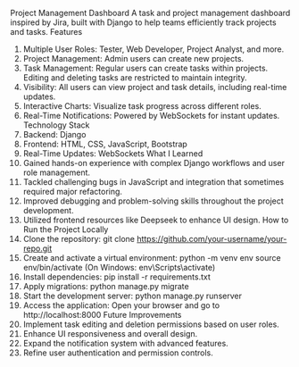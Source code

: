 Project Management Dashboard
A task and project management dashboard inspired by Jira, built with Django to help teams efficiently track projects and tasks.
Features
1. Multiple User Roles: Tester, Web Developer, Project Analyst, and more.
2. Project Management: Admin users can create new projects.
3. Task Management: Regular users can create tasks within projects. Editing and deleting tasks are restricted to maintain integrity.
4. Visibility: All users can view project and task details, including real-time updates.
5. Interactive Charts: Visualize task progress across different roles.
6. Real-Time Notifications: Powered by WebSockets for instant updates.
Technology Stack
1. Backend: Django
2. Frontend: HTML, CSS, JavaScript, Bootstrap
3. Real-Time Updates: WebSockets
What I Learned
1. Gained hands-on experience with complex Django workflows and user role management.
2. Tackled challenging bugs in JavaScript and integration that sometimes required major refactoring.
3. Improved debugging and problem-solving skills throughout the project development.
4. Utilized frontend resources like Deepseek to enhance UI design.
How to Run the Project Locally
1. Clone the repository:
   git clone https://github.com/your-username/your-repo.git
2. Create and activate a virtual environment:
   python -m venv env
   source env/bin/activate (On Windows: env\Scripts\activate)
3. Install dependencies:
   pip install -r requirements.txt
4. Apply migrations:
   python manage.py migrate
5. Start the development server:
   python manage.py runserver
6. Access the application:
   Open your browser and go to http://localhost:8000
Future Improvements
1. Implement task editing and deletion permissions based on user roles.
2. Enhance UI responsiveness and overall design.
3. Expand the notification system with advanced features.
4. Refine user authentication and permission controls.

